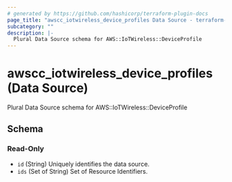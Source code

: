 ```yaml
---
# generated by https://github.com/hashicorp/terraform-plugin-docs
page_title: "awscc_iotwireless_device_profiles Data Source - terraform-provider-awscc"
subcategory: ""
description: |-
  Plural Data Source schema for AWS::IoTWireless::DeviceProfile
---
```


# awscc_iotwireless_device_profiles (Data Source)

Plural Data Source schema for AWS::IoTWireless::DeviceProfile



<!-- schema generated by tfplugindocs -->
## Schema

### Read-Only

- `id` (String) Uniquely identifies the data source.
- `ids` (Set of String) Set of Resource Identifiers.
